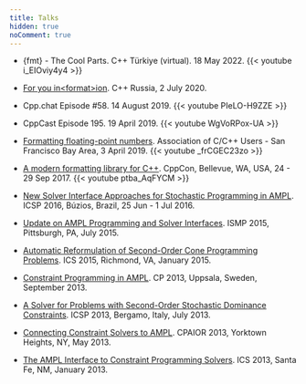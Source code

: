 ```yaml
---
title: Talks
hidden: true
noComment: true
---
```


* {fmt} - The Cool Parts. C++ Türkiye (virtual). 18 May 2022.
  {{< youtube i_EIOviy4y4 >}}

* [For you in\<format>ion](/slides/2020-cpp-russia.pdf).
  C++ Russia, 2 July 2020.

* Cpp.chat Episode #58. 14 August 2019.
  {{< youtube PIeLO-H9ZZE >}}

* CppCast Episode 195. 19 April 2019.
  {{< youtube WgVoRPox-UA >}}

* [Formatting floating-point numbers](/slides/2019-04-fp.pdf).
  Association of C/C++ Users - San Francisco Bay Area, 3 April 2019.
  {{< youtube _frCGEC23zo >}}

* [A modern formatting library for C++](/slides/2017-cppcon.pdf).
  CppCon, Bellevue, WA, USA, 24 - 29 Sep 2017.
  {{< youtube ptba_AqFYCM >}}

* [New Solver Interface Approaches for Stochastic Programming in AMPL](
  /slides/2016-06-30-icsp/). ICSP 2016, Búzios, Brazil, 25 Jun - 1 Jul 2016.

* [Update on AMPL Programming and Solver Interfaces](
  /slides/2015-07-14-ismp/ampl-developments.html).
  ISMP 2015, Pittsburgh, PA, July 2015.

* [Automatic Reformulation of Second-Order Cone Programming Problems](
  /slides/2015-01-11-ics/socp-reformulation.html).
  ICS 2015, Richmond, VA, January 2015.

* [Constraint Programming in AMPL](
  /slides/2013-09-16-cpsolvers/constraint-programming-in-ampl.html).
  CP 2013, Uppsala, Sweden, September 2013.

* [A Solver for Problems with Second-Order Stochastic Dominance Constraints](
  /slides/2013-07-11-icsp/ssdsolver.html).
  ICSP 2013, Bergamo, Italy, July 2013.

* [Connecting Constraint Solvers to AMPL](
  /slides/2013-05-22-cpaior/connecting-cp-solvers-to-ampl.html).
  CPAIOR 2013, Yorktown Heights, NY, May 2013.

* [The AMPL Interface to Constraint Programming Solvers](
  /slides/2013-01-06-ics/ampl-interface-to-constraint-programming-solvers.html).
  ICS 2013, Santa Fe, NM, January 2013.
